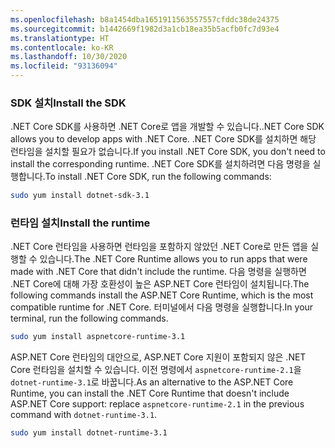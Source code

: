 ```yaml
---
ms.openlocfilehash: b8a1454dba1651911563557557cfddc38de24375
ms.sourcegitcommit: b1442669f1982d3a1cb18ea35b5acfb0fc7d93e4
ms.translationtype: HT
ms.contentlocale: ko-KR
ms.lasthandoff: 10/30/2020
ms.locfileid: "93136094"
---
```


### <a name="install-the-sdk"></a><span data-ttu-id="17652-101">SDK 설치</span><span class="sxs-lookup"><span data-stu-id="17652-101">Install the SDK</span></span>

<span data-ttu-id="17652-102">.NET Core SDK를 사용하면 .NET Core로 앱을 개발할 수 있습니다.</span><span class="sxs-lookup"><span data-stu-id="17652-102">.NET Core SDK allows you to develop apps with .NET Core.</span></span> <span data-ttu-id="17652-103">.NET Core SDK를 설치하면 해당 런타임을 설치할 필요가 없습니다.</span><span class="sxs-lookup"><span data-stu-id="17652-103">If you install .NET Core SDK, you don't need to install the corresponding runtime.</span></span> <span data-ttu-id="17652-104">.NET Core SDK를 설치하려면 다음 명령을 실행합니다.</span><span class="sxs-lookup"><span data-stu-id="17652-104">To install .NET Core SDK, run the following commands:</span></span>

```bash
sudo yum install dotnet-sdk-3.1
```

### <a name="install-the-runtime"></a><span data-ttu-id="17652-105">런타임 설치</span><span class="sxs-lookup"><span data-stu-id="17652-105">Install the runtime</span></span>

<span data-ttu-id="17652-106">.NET Core 런타임을 사용하면 런타임을 포함하지 않았던 .NET Core로 만든 앱을 실행할 수 있습니다.</span><span class="sxs-lookup"><span data-stu-id="17652-106">The .NET Core Runtime allows you to run apps that were made with .NET Core that didn't include the runtime.</span></span> <span data-ttu-id="17652-107">다음 명령을 실행하면 .NET Core에 대해 가장 호환성이 높은 ASP.NET Core 런타임이 설치됩니다.</span><span class="sxs-lookup"><span data-stu-id="17652-107">The following commands install the ASP.NET Core Runtime, which is the most compatible runtime for .NET Core.</span></span> <span data-ttu-id="17652-108">터미널에서 다음 명령을 실행합니다.</span><span class="sxs-lookup"><span data-stu-id="17652-108">In your terminal, run the following commands.</span></span>

```bash
sudo yum install aspnetcore-runtime-3.1
```

<span data-ttu-id="17652-109">ASP.NET Core 런타임의 대안으로, ASP.NET Core 지원이 포함되지 않은 .NET Core 런타임을 설치할 수 있습니다. 이전 명령에서 `aspnetcore-runtime-2.1`을 `dotnet-runtime-3.1`로 바꿉니다.</span><span class="sxs-lookup"><span data-stu-id="17652-109">As an alternative to the ASP.NET Core Runtime, you can install the .NET Core Runtime that doesn't include ASP.NET Core support: replace `aspnetcore-runtime-2.1` in the previous command with `dotnet-runtime-3.1`.</span></span>

```bash
sudo yum install dotnet-runtime-3.1
```
